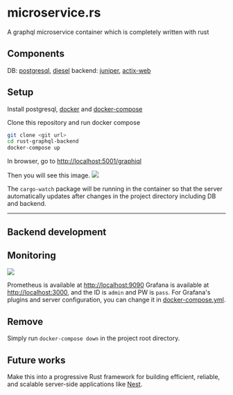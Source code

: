 # microservice.rs

A graphql microservice container which is completely written with rust

## Components

DB: [postgresql](https://www.postgresql.org/), [diesel](http://diesel.rs/)
backend: [juniper](https://github.com/graphql-rust/juniper), [actix-web](https://github.com/actix/actix-web)

## Setup

Install postgresql, [docker](https://docs.docker.com/v17.09/engine/installation/) and [docker-compose](https://docs.docker.com/compose/install/)

Clone this repository and run docker compose

```bash
git clone <git url>
cd rust-graphql-backend
docker-compose up
```

In browser, go to [http://localhost:5001/graphiql](http://localhost:3001/graphiql)

Then you will see this image.
![](https://i.imgur.com/PT2gy4f.png)

The `cargo-watch` package will be running in the container so that the server automatically updates after changes in the project directory including DB and backend.

---

## Backend development

## Monitoring

![](https://i.imgur.com/zLHT3l6.png)


Prometheus is available at [http://localhost:9090](http://localhost:9090)
Grafana is available at [http://localhost:3000](http://localhost:3000),
and the ID is `admin` and PW is `pass`.
For Grafana's plugins and server configuration, you can change it in [docker-compose.yml](../docker-compose.yml).

## Remove

Simply run `docker-compose down` in the project root directory.

## Future works

Make this into a progressive Rust framework for building efficient, reliable, and scalable server-side applications like [Nest](https://nestjs.com/).
